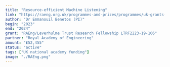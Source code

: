 ```yaml
---
title: "Resource-efficient Machine Listening"
link: "https://raeng.org.uk/programmes-and-prizes/programmes/uk-grants-and-prizes/support-for-research/research-awardees/leverhulme-awardees/leverhulme-trust-research-fellows-2023-2024/dr-emmanouil-benetos"
author: "Dr Emmanouil Benetos (PI)"
begin: "2023"
end: "2024"
grant: "RAEng/Leverhulme Trust Research Fellowship LTRF2223-19-106"
partner: "Royal Academy of Engineering"
amount: "£52,455"
status: "active"
tags: ["UK national academy funding"]
image: "./RAEng.png"
---
```

